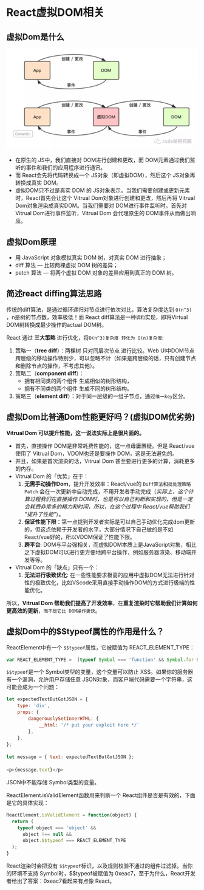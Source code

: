 # React虚拟DOM相关

## 虚拟Dom是什么
![](./images/react-VDOM.png)

- 在原生的 JS中，我们直接对 DOM进行创建和更改，而 DOM元素通过我们监听的事件和我们的应用程序进行通讯。
- 而 React会先将代码转换成一个 JS对象（即虚拟DOM），然后这个 JS对象再转换成真实 DOM。
- 虚拟DOM只不过是真实 DOM 的 JS对象表示。当我们需要创建或更新元素时，React首先会让这个 Vitrual Dom对象进行创建和更改，然后再将 Vitrual Dom对象渲染成真实DOM。当我们需要对 DOM进行事件监听时，首先对 Vitrual Dom进行事件监听，Vitrual Dom 会代理原生的 DOM事件从而做出响应。

## 虚拟Dom原理

- 用 JavaScript 对象模拟真实 DOM 树，对真实 DOM 进行抽象；
- diff 算法 — 比较两棵虚拟 DOM 树的差异；
- patch 算法 — 将两个虚拟 DOM 对象的差异应用到真正的 DOM 树。

## 简述react diffing算法思路

传统的diff算法，是通过循环递归对节点进行依次对比，算法复杂度达到 `O(n^3) `，n是树的节点数，效率极低！而 React diff算法是一种`调和`实现，即将Virtual DOM树转换成最少操作的actual DOM树。

React 通过 **三大策略** 进行优化，将`O(n^3)复杂度 转化为 O(n)复杂度`:

1. 策略一（**tree diff**）：两棵树 只对同层次节点 进行比较。Web UI中DOM节点跨层级的移动操作特别少，可以忽略不计（如果是跨层级的话，只有创建节点和删除节点的操作，不考虑其他）。
2. 策略二（**component diff**）：
    - 拥有相同类的两个组件 生成相似的树形结构，
    - 拥有不同类的两个组件 生成不同的树形结构。
3. 策略三（**element diff**）：对于同一层级的一组子节点，通过`唯一key`区分。

## 虚拟Dom比普通Dom性能更好吗？(虚拟DOM优劣势)

**Vitrual Dom 可以提升性能，这一说法实际上是很片面的。**

- 首先，直接操作 DOM是非常耗费性能的，这一点毋庸置疑。但是 React/vue使用了 Vitrual Dom，VDOM也还是要操作 DOM，这是无法避免的。
- 并且，如果是首次渲染的话，Vitrual Dom 甚至要进行更多的计算，消耗更多的内存。
- Vitrual Dom 的「优势」在于：
    1. **无需手动操作Dom**，提升开发效率：React/vue的 `Diff算法`和`批处理策略Patch` 会在一次更新中自动完成，不用开发者手动完成（*实际上，这个计算过程我们在直接操作 DOM时，也是可以自己判断和实现的，但是一定会耗费非常多的精力和时间，所以，在这个过程中 React/vue帮助我们 "提升了性能"*）。
    2. **保证性能下限**：第一点提到开发者实际是可以自己手动优化完成dom更新的，但这点依赖于开发者的水平，大部分情况下自己做的是不如 React/vue好的，所以VDOM保证了性能下限。
    3. **跨平台**: DOM与平台强相关，而虚拟DOM本质上是JavaScript对象，相比之下虚拟DOM可以进行更方便地跨平台操作，例如服务器渲染、移动端开发等等。
- Vitrual Dom 的「缺点」只有一个：
    1. **无法进行极致优化**: 在一些性能要求极高的应用中虚拟DOM无法进行针对性的极致优化，比如VScode采用直接手动操作DOM的方式进行极端的性能优化。

所以，**Vitrual Dom 帮助我们提高了开发效率**，在**重复渲染时它帮助我们计算如何更高效的更新**，`而不是它比 DOM操作更快`。

## 虚拟Dom中的$$typeof属性的作用是什么？

ReactElement中有一个 `$$typeof`属性，它被赋值为 REACT_ELEMENT_TYPE：
```js
var REACT_ELEMENT_TYPE =  (typeof Symbol === 'function' && Symbol.for && Symbol.for('react.element')) ||  0xeac7;
```
`$$typeof`是一个 Symbol类型的变量，这个变量可以防止 XSS。如果你的服务器有一个漏洞，允许用户存储任意 JSON对象，而客户端代码需要一个字符串，这可能会成为一个问题：
```js
let expectedTextButGotJSON = {
    type: 'div',
    props: {
        dangerouslySetInnerHTML: {
            __html: '/* put your exploit here */'
        },
    },
};

let message = { text: expectedTextButGotJSON };

<p>{message.text}</p>
```
JSON中不能存储 Symbol类型的变量。

ReactElement.isValidElement函数用来判断一个 React组件是否是有效的，下面是它的具体实现：
```js
ReactElement.isValidElement = function(object) {
  return (
    typeof object === 'object' &&
      object !== null &&
      object.$$typeof === REACT_ELEMENT_TYPE
  );
}
```
React渲染时会把没有 `$$typeof`标识，以及规则校验不通过的组件过滤掉。当你的环境不支持 Symbol时，$$typeof被赋值为 0xeac7，至于为什么，React开发者给出了答案：0xeac7看起来有点像 React。





